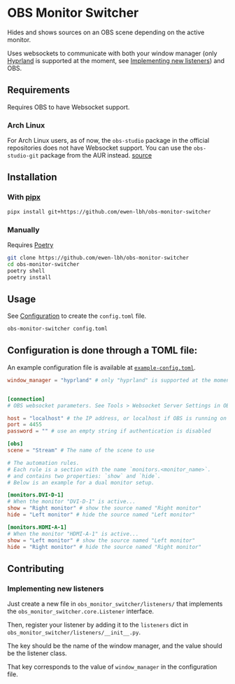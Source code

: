# OBS Monitor Switcher

Hides and shows sources on an OBS scene depending on the active monitor.

Uses websockets to communicate with both your window manager (only [Hyprland](https://hyprland.org) is supported at the moment, see [Implementing new listeners](#implementing-new-listeners)) and OBS.

## Requirements

Requires OBS to have Websocket support. 

### Arch Linux

For Arch Linux users, as of now, the `obs-studio` package in the official repositories does not have Websocket support. You can use the `obs-studio-git` package from the AUR instead. [source](https://wiki.archlinux.org/title/Open_Broadcaster_Software#Global_shortcuts_in_KDE_not_working)

## Installation

### With [pipx](https://pipx.pypa.io/)

```bash
pipx install git+https://github.com/ewen-lbh/obs-monitor-switcher
```

### Manually

Requires [Poetry](https://python-poetry.org/)

```bash
git clone https://github.com/ewen-lbh/obs-monitor-switcher
cd obs-monitor-switcher
poetry shell
poetry install
```

## Usage

See [Configuration](#configuration) to create the `config.toml` file.

```bash
obs-monitor-switcher config.toml
```

## Configuration is done through a TOML file:

An example configuration file is available at [`example-config.toml`](./example-config.toml).

```toml
window_manager = "hyprland" # only "hyprland" is supported at the moment


[connection]
# OBS websocket parameters. See Tools > Websocket Server Settings in OBS

host = "localhost" # the IP address, or localhost if OBS is running on the same machine
port = 4455
password = "" # use an empty string if authentication is disabled

[obs]
scene = "Stream" # The name of the scene to use

# The automation rules.
# Each rule is a section with the name `monitors.<monitor_name>`.
# and contains two properties: `show` and `hide`.
# Below is an example for a dual monitor setup.

[monitors.DVI-D-1]
# When the monitor "DVI-D-1" is active...
show = "Right monitor" # show the source named "Right monitor"
hide = "Left monitor" # hide the source named "Left monitor"

[monitors.HDMI-A-1]
# When the monitor "HDMI-A-1" is active...
show = "Left monitor" # show the source named "Left monitor"
hide = "Right monitor" # hide the source named "Right monitor"
```

## Contributing

### Implementing new listeners

Just create a new file in `obs_monitor_switcher/listeners/` that implements the `obs_monitor_switcher.core.Listener` interface.

Then, register your listener by adding it to the `listeners` dict in `obs_monitor_switcher/listeners/__init__.py`.

The key should be the name of the window manager, and the value should be the listener class.

That key corresponds to the value of `window_manager` in the configuration file.
